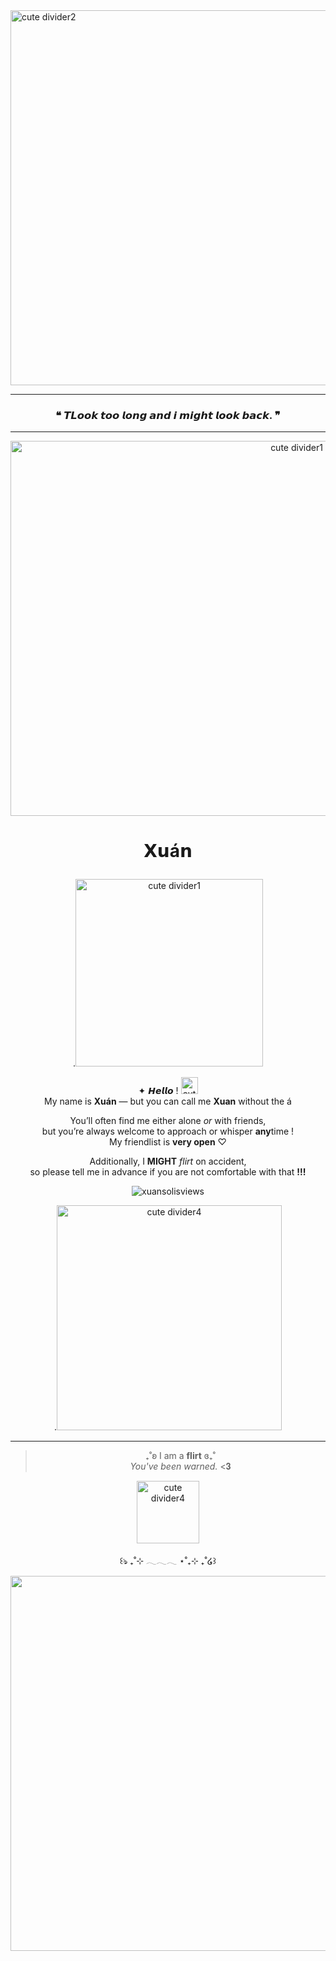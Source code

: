 <img src="https://64.media.tumblr.com/ed8fdf2fc5b7c33848195f5630fef746/0076baddc1efebbd-65/s2048x3072/8328a8be7638636751134382bb5bc47a4eb23ccd.pnj" width="2000" height="600" alt="cute divider2"/>

---


  <div align='center'>
</p>

 ### ❝ 𝙏𝙇𝙤𝙤𝙠 𝙩𝙤𝙤 𝙡𝙤𝙣𝙜 𝙖𝙣𝙙 𝙞 𝙢𝙞𝙜𝙝𝙩 𝙡𝙤𝙤𝙠 𝙗𝙖𝙘𝙠. ❞
---

<img src="https://i.pinimg.com/1200x/3b/59/47/3b5947c0ada9ad6d84502d0fa4ee0790.jpg" width="900" height="600" alt="cute divider1"/>

#  <p align="center"> 𝗫𝘂á𝗻

.<img src="https://64.media.tumblr.com/145d3cab8741721393fb1d0042529c25/6de77f4cdcac4920-45/s640x960/a26c0598d5e9490c2b46b1b2abaaeafa7c1ac65d.gifv" width="300" height="300" alt="cute divider1"/>    



✦ 𝙃𝙚𝙡𝙡𝙤 !  <img src="https://64.media.tumblr.com/133b664dcfe2aa0f11efc2e2668bcbb7/5219c9aaa63a19b9-fc/s75x75_c1/ab73374ea2baab37733e826859c7e9b8d73a2f61.gifv" width="27" height="27" alt="cute divider4"/>  
My name is **Xuán** — but you can call me **Xuan** without the á

You’ll often find me either alone *or* with friends,  
but you’re always welcome to approach or whisper **any**time !   
My friendlist is **very open** ♡ 

Additionally, I **MIGHT** *flirt* on accident,  
so please tell me in advance if you are not comfortable with that **!!!**  


<p align="center"> <img src="https://komarev.com/ghpvc/?username=xuansolis&label=　　Luv　　　&color=fddc6e&style=flat" alt="xuansolisviews" />  
  
.<img src="https://64.media.tumblr.com/e402843597ad902008f51d85f8bd0764/8a2d6cae268f7f26-84/s250x400/727240cf23654f5138011fba23dc921e8eaa3bd5.gifv" width="360" height="360" alt="cute divider4"/>


---



> ₊˚ʚ I am a **flirt** ɞ₊˚   
*You've been warned.* <𝟑

 <img src="https://64.media.tumblr.com/3c427a3a600327f41901f395a91bc0d7/97f92ba2ccff78bb-5d/s100x200/d130ed6464454d9c6271f66695ba08b0d4322ca5.gifv" width="100" height="100" alt="cute divider4"/>

<p align="center">꒰ঌ ₊˚⊹ 𓂃𓂃𓂃 ⋆˚₊⊹ ₊˚໒꒱</p> 

 

<img src="https://64.media.tumblr.com/e266a9a017bedb61f583f088ef1c0d7c/0076baddc1efebbd-20/s2048x3072/ae7adfc488414cd0d250a5652bc5727f1ce1f7d3.pnj" width="2000" height="600" alt="cute divider3"/>
